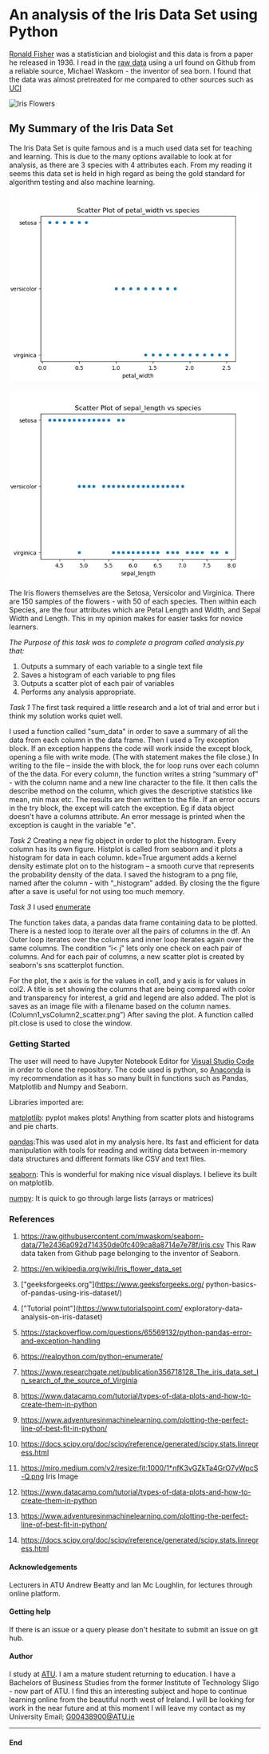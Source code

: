 # An analysis of the Iris Data Set using Python

[Ronald Fisher](https://en.wikipedia.org/wiki/Ronald_Fisher) was a statistician and biologist and this data is from a paper he released in 1936.
I read in the [raw data](https://raw.githubusercontent.com/mwaskom/seaborn-data/71e2436a092d714350de0fc409ca8a8714e7e78f/iris.csv) using a url found on Github from a reliable source, Michael Waskom - the inventor of sea born.
 I found that the data was almost pretreated for me compared to other sources such as [UCI](https://archive.ics.uci.edu/dataset/53/iris )

 ![Iris Flowers](https://miro.medium.com/v2/resize:fit:1000/1*nfK3vGZkTa4GrO7yWpcS-Q.png)

## My Summary of the Iris Data Set

The Iris Data Set is quite famous and is a much used data set for teaching and learning.
This is due to the many options available to look at for analysis, as there are 3 species with 4 attributes each.
From my reading it seems this data set is held in high regard as being the gold standard for algorithm testing and also machine learning.

![Scatter plot of petal width versus species](image.png)

![Scatter plot of Sepal length versus species](image-1.png)


The Iris flowers themselves are the Setosa, Versicolor and Virginica. There are 150 samples of the flowers -  with 50 of each species.
 Then within each Species, are the four attributes which are Petal Length and Width, and Sepal Width and Length. This in my opinion makes for easier tasks for novice learners.

 *The Purpose of this task was to complete a program called analysis.py that:*

1. Outputs a summary of each variable to a single text file
2. Saves a histogram of each variable to png files
3. Outputs a scatter plot of each pair of variables
4. Performs any analysis appropriate.

 *Task 1*
The first task required a little research and a lot of trial and error but i think my solution works quiet well.

I used a function called "sum_data" in order to save a summary of all the data from each column in the data frame. Then I used a Try exception block.
If an exception happens the code will work inside the except block, opening a file with write mode. (The with statement makes the file close.)
In writing to the file – inside the with block, the for loop runs over each column of the the data.
For every column, the function writes a string “summary of” - with the column name and a new line character to the file.
It then calls the describe method on the column, which gives the descriptive statistics like mean, min max etc. The results are then written to the file.
If an error occurs in the try block, the except will catch the exception. Eg if data object doesn't have a columns attribute.
An error message is printed when the exception is caught in the variable "e".

*Task 2*
 Creating a new fig object in order to plot the histogram. Every column has its own figure.
 Histplot is called from seaborn and it plots a histogram for data in each column.
 kde=True argument adds a kernel density estimate plot on to the histogram – a smooth curve that represents the probability density of the data.
 I saved the histogram to a png file, named after the column -  with  “_histogram” added.
 By closing the the figure after a save is useful for not using too much memory.

*Task 3*
I used [enumerate](https://realpython.com/python-enumerate/)

 The function takes data, a pandas data frame containing data to be plotted.
There is a nested loop to iterate over all the pairs of columns in the df.
An Outer loop iterates over the columns and inner loop iterates again over the same columns.
 The condition “i< j" lets only one check on each pair of columns. And for each pair of columns, a new scatter plot is created by seaborn's sns scatterplot function.

 For the plot, the x axis is for the values in col1, and y axis is for values in col2.
 A title is set showing the columns that are being compared with color and transparency for interest, a grid and legend are also added.
 The plot is saves as an image file with a filename based on the column names.
 (Column1_vsColumn2_scatter.png”)
 After saving the plot. A function called plt.close is used to close the window.

### Getting Started

The user will need to have Jupyter Notebook Editor for [Visual Studio Code](https://code.visualstudio.com/) in order to clone the repository.
     The code used is python, so [Anaconda](https://www.anaconda.com/download) is my recommendation as it has so many built in functions such as Pandas, Matplotlib and Numpy and Seaborn.

Libraries imported are:

[matplotlib](https://matplotlib.org/): pyplot makes plots! Anything from scatter plots and histograms and pie charts.

[pandas](https://pandas.pydata.org/):This was used alot in my analysis here. Its fast and efficient for data manipulation with tools for reading and writing data between in-memory data structures and different formats like CSV and text files.

[seaborn](https://seaborn.pydata.org/): This is wonderful for making nice visual displays.
I believe its built on matplotlib.

 [numpy](https://numpy.org/): It is quick to go through large lists (arrays or matrices)

### References

1. <https://raw.githubusercontent.com/mwaskom/seaborn-data/71e2436a092d714350de0fc409ca8a8714e7e78f/iris.csv>
This Raw data taken from Github page belonging to the inventor of Seaborn.

2. <https://en.wikipedia.org/wiki/Iris_flower_data_set>

3. ["geeksforgeeks.org"](https://www.geeksforgeeks.org/
python-basics-of-pandas-using-iris-dataset/)

4. ["Tutorial point"](https://www.tutorialspoint.com/
exploratory-data-analysis-on-iris-dataset)

5. <https://stackoverflow.com/questions/65569132/python-pandas-error-and-exception-handling>

6. <https://realpython.com/python-enumerate/>

7. <https://www.researchgate.net/publication356718128_The_iris_data_set_In_search_of_the_source_of_Virginia>

8. <https://www.datacamp.com/tutorial/types-of-data-plots-and-how-to-create-them-in-python>

9. <https://www.adventuresinmachinelearning.com/plotting-the-perfect-line-of-best-fit-in-python/>

10. <https://docs.scipy.org/doc/scipy/reference/generated/scipy.stats.linregress.html>

11. <https://miro.medium.com/v2/resize:fit:1000/1*nfK3vGZkTa4GrO7yWpcS-Q.png> Iris Image

12. <https://www.datacamp.com/tutorial/types-of-data-plots-and-how-to-create-them-in-python>

13. <https://www.adventuresinmachinelearning.com/plotting-the-perfect-line-of-best-fit-in-python/>

14. <https://docs.scipy.org/doc/scipy/reference/generated/scipy.stats.linregress.html>

#### Acknowledgements

Lecturers in ATU Andrew Beatty and Ian Mc Loughlin, for lectures through online platform.

#### Getting help

If there is an issue or a query please don't hesitate to submit an issue on git hub.

#### Author

  I study at [ATU](https://www.atu.ie/). I am a mature student returning to education. I have a Bachelors of Business Studies from the former Institute of Technology Sligo - now part of ATU. I find this an interesting subject and hope to continue learning online from the beautiful north west of Ireland. I will be looking for work in the near future and at this moment I will leave my contact as my University Email; <G00438900@ATU.ie>

  ***

#### End
